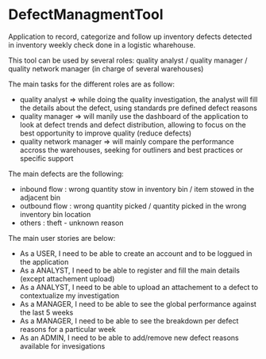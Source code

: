 # DefectManagmentTool

Application to record, categorize and follow up inventory defects detected in inventory weekly check done in a logistic wharehouse.

This tool can be used by several roles: quality analyst / quality manager / quality network manager (in charge of several warehouses)

The main tasks for the different roles are as follow:
- quality analyst => while doing the quality investigation, the analyst will fill the details about the defect, using standards pre defined defect reasons
- quality manager => will manily use the dashboard of the application to look at defect trends and defect distribution, allowing to focus on the best opportunity to improve quality (reduce defects)
- quality network manager => will mainly compare the performance accross the warehouses, seeking for outliners and best practices or specific support


The main defects are the following:
- inbound flow : wrong quantity stow in inventory bin / item stowed in the adjacent bin
- outbound flow : wrong quantity picked / quantity picked in the wrong inventory bin location
- others : theft - unknown reason


The main user stories are below:

- As a USER, I need to be able to create an account and to be loggued in the application
- As a ANALYST, I need to be able to register and fill the main details (except attachement upload)
- As a ANALYST, I need to be able to upload an attachement to a defect to contextualize my investigation
- As a MANAGER, I need to be able to see the global performance against the last 5 weeks
- As a MANAGER, I need to be able to see the breakdown per defect reasons for a particular week
- As an ADMIN, I need to be able to add/remove new defect reasons available for invesigations
